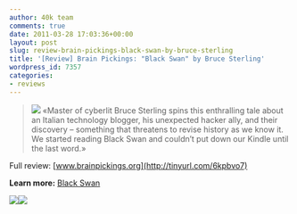 ```yaml
---
author: 40k team
comments: true
date: 2011-03-28 17:03:36+00:00
layout: post
slug: review-brain-pickings-black-swan-by-bruce-sterling
title: '[Review] Brain Pickings: "Black Swan" by Bruce Sterling'
wordpress_id: 7357
categories:
- reviews
---
```


> ![](http://www.40kbooks.com/wp-content/uploads/quote1.jpg)
«Master of cyberlit Bruce Sterling spins this enthralling tale about an Italian technology blogger, his unexpected hacker ally, and their discovery – something that threatens to revise history as we know it. 
We started reading Black Swan and couldn’t put down our Kindle until the last word.»



Full review: [www.brainpickings.org](http://tinyurl.com/6kpbvo7)

**Learn more:** [Black Swan](http://www.40kbooks.com/?page_id=133&category=13&product_id=3)


[![](http://www.bookcafe.net/filtr/t1.png)](http://twitter.com/40kBooks)[![](http://www.bookcafe.net/filtr/f1.png)](http://www.facebook.com/pages/40k/122586614419616)
